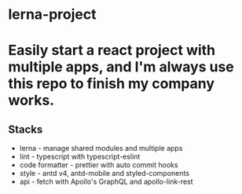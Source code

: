 # lerna-project

# Easily start a react project with multiple apps, and I'm always use this repo to finish my company works.

## Stacks
* lerna - manage shared modules and multiple apps
* lint - typescript with typescript-eslint
* code formatter - prettier with auto commit hooks
* style - antd v4, antd-mobile and styled-components
* api - fetch with Apollo's GraphQL and apollo-link-rest
